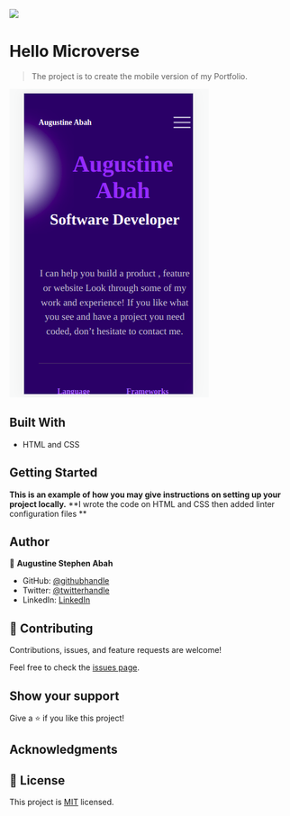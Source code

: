 ![](https://img.shields.io/badge/Microverse-blueviolet)

# Hello Microverse

> The project is to create the mobile version of my Portfolio.

![Screenshot](./images/shot.png)


## Built With

- HTML and CSS

## Getting Started

**This is an example of how you may give instructions on setting up your project locally.**
**I wrote the code on HTML and CSS then added linter configuration files **


## Author

👤 **Augustine Stephen Abah**

- GitHub: [@githubhandle](https://github.com/ababaug)
- Twitter: [@twitterhandle](https://twitter.com/twitterhandle)
- LinkedIn: [LinkedIn](https://www.linkedin.com/in/augustine-abah-862202161)

## 🤝 Contributing

Contributions, issues, and feature requests are welcome!

Feel free to check the [issues page](../../issues/).

## Show your support

Give a ⭐️ if you like this project!

## Acknowledgments



## 📝 License

This project is [MIT](./MIT.md) licensed.